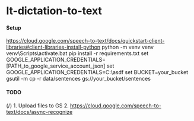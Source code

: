 # lt-dictation-to-text

#### Setup

https://cloud.google.com/speech-to-text/docs/quickstart-client-libraries#client-libraries-install-python
python -m venv venv
venv\Scripts\activate.bat
pip install -r requirements.txt
set GOOGLE_APPLICATION_CREDENTIALS=[PATH_to_google_service_account_json]
set GOOGLE_APPLICATION_CREDENTIALS=C:\asdf
set BUCKET=your_bucket
gsutil -m cp -r data/sentences gs://your_bucket/sentences

#### TODO
(/) 1. Upload files to GS 
2. https://cloud.google.com/speech-to-text/docs/async-recognize